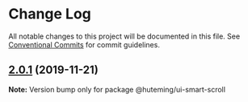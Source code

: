 # Change Log

All notable changes to this project will be documented in this file.
See [Conventional Commits](https://conventionalcommits.org) for commit guidelines.

## [2.0.1](https://github.com/huteming/huteming-ui/compare/@huteming/ui-smart-scroll@2.0.0...@huteming/ui-smart-scroll@2.0.1) (2019-11-21)

**Note:** Version bump only for package @huteming/ui-smart-scroll
